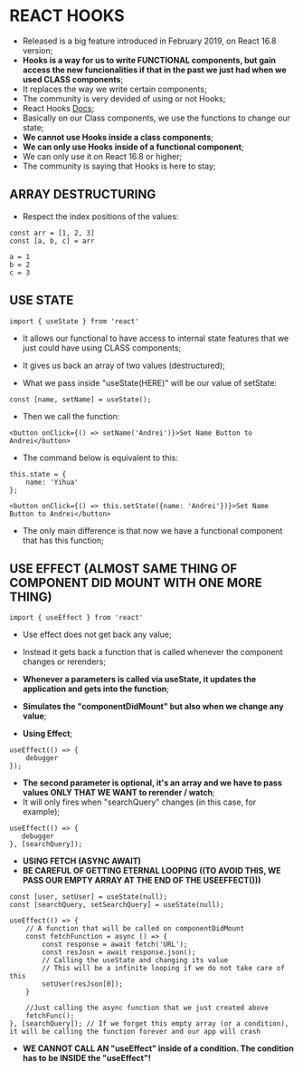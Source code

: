 # REACT HOOKS
- Released is a big feature introduced in February 2019, on React 16.8 version;
- <b>Hooks is a way for us to write FUNCTIONAL components, but gain access the new funcionalities if that in the past we just had when we used CLASS components</b>;
- It replaces the way we write certain components;
- The community is very devided of using or not Hooks;
- React Hooks [Docs](https://reactjs.org/docs/hooks-intro.html);
- Basically on our Class components, we use the functions to change our state;
- <b>We cannot use Hooks inside a class components</b>;
- <b>We can only use Hooks inside of a functional component</b>;
- </b>We can only use it on React 16.8 or higher</b>;
- The community is saying that Hooks is here to stay;

## ARRAY DESTRUCTURING
- Respect the index positions of the values:
```
const arr = [1, 2, 3]
const [a, b, c] = arr

a = 1
b = 2
c = 3
```
## USE STATE
``import { useState } from 'react'``

- It allows our functional to have access to internal state features that we just could have using CLASS components;
- It gives us back an array of two values (destructured);

- What we pass inside "useState(HERE)" will be our value of setState:

```
const [name, setName] = useState();
```

- Then we call the function:

```
<button onClick={() => setName('Andrei')}>Set Name Button to Andrei</button>
```

- The command below is equivalent to this:

```
this.state = {
    name: 'Yihua'
};

<button onClick={() => this.setState({name: 'Andrei'})}>Set Name Button to Andrei</button>
```

- The only main difference is that now we have a functional component that has this function;

## USE EFFECT (ALMOST SAME THING OF COMPONENT DID MOUNT WITH ONE MORE THING)
``import { useEffect } from 'react'``

- Use effect does not get back any value;
- Instead it gets back a function that is called whenever the component changes or rerenders;
- <b>Whenever a parameters is called via useState, it updates the application and gets into the function</b>;
- <b>Simulates the "componentDidMount" but also when we change any value</b>;

- <b>Using Effect</b>;
```
useEffect(() => {
    debugger
});
```

- <b>The second parameter is optional, it's an array and we have to pass values ONLY THAT WE WANT to rerender / watch</b>;
- It will only fires when "searchQuery" changes (in this case, for example);
```
useEffect(() => {
   debugger 
}, [searchQuery]);
```

- <b>USING FETCH (ASYNC AWAIT)</b>
- <b>BE CAREFUL OF GETTING ETERNAL LOOPING ((TO AVOID THIS, WE PASS OUR EMPTY ARRAY AT THE END OF THE USEEFFECT()))</b>
```
const [user, setUser] = useState(null);
const [searchQuery, setSearchQuery] = useState(null);

useEffect(() => {
    // A function that will be called on componentDidMount
    const fetchFunction = async () => {
        const response = await fetch('URL');
        const resJosn = await response.json();
        // Calling the useState and changing its value
        // This will be a infinite looping if we do not take care of this
        setUser(resJson[0]);
    }

    //Just calling the async function that we just created above
    fetchFunc();
}, [searchQuery]); // If we forget this empty array (or a condition), it will be calling the function forever and our app will crash
```

- <b>WE CANNOT CALL AN "useEffect" inside of a condition. The condition has to be INSIDE the "useEffect"!</b>